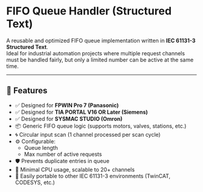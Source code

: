# FIFO Queue Handler (Structured Text)

A reusable and optimized FIFO queue implementation written in **IEC 61131-3 Structured Text**.  
Ideal for industrial automation projects where multiple request channels must be handled fairly, but only a limited number can be active at the same time.

---

## 🚀 Features

- ✅ Designed for **FPWIN Pro 7 (Panasonic)**
- ✅ Designed for **TIA PORTAL V16 OR Later (Siemens)**
- ✅ Designed for **SYSMAC STUDIO (Omron)**
- 📦 Generic FIFO queue logic (supports motors, valves, stations, etc.)
- 🌀 Circular input scan (1 channel processed per scan cycle)
- ⚙️ Configurable:
  - Queue length
  - Max number of active requests
- 🛡️ Prevents duplicate entries in queue
- 🔧 Minimal CPU usage, scalable to 20+ channels
- 🧩 Easily portable to other IEC 61131-3 environments (TwinCAT, CODESYS, etc.)

